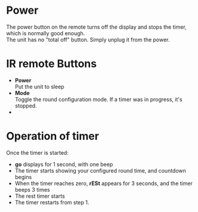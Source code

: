 # Power

The power button on the remote turns off the display and stops the timer, which is normally good enough.  
The unit has no "total off" button. Simply unplug it from the power.

# IR remote Buttons

* **Power**  
Put the unit to sleep
* **Mode**  
Toggle the round configuration mode. If a timer was in progress, it's stopped.
* 

# Operation of timer

Once the timer is started:
* **go** displays for 1 second, with one beep
* The timer starts showing your configured round time, and countdown begins
* When the timer reaches zero, **rESt** appears for 3 seconds, and the timer beeps 3 times
* The rest timer starts
* The timer restarts from step 1.
